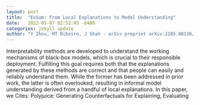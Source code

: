 ```yaml
---
layout: post
title:  "ExSum: From Local Explanations to Model Understanding"
date:   2022-05-07 02:52:45 -0400
categories: jekyll update
author: "Y Zhou, MT Ribeiro, J Shah - arXiv preprint arXiv:2205.00130, 2022"
---
```

Interpretability methods are developed to understand the working mechanisms of black-box models, which is crucial to their responsible deployment. Fulfilling this goal requires both that the explanations generated by these methods are correct and that people can easily and reliably understand them. While the former has been addressed in prior work, the latter is often overlooked, resulting in informal model understanding derived from a handful of local explanations. In this paper, we Cites: Polyjuice: Generating Counterfactuals for Explaining, Evaluating